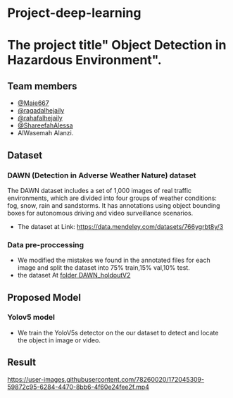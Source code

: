 # Project-deep-learning
# The project title" Object Detection in Hazardous Environment".
## Team members
- [@Maie667](https://www.github.com/Maie667)
- [@ragadalhejaily](https://www.github.com/ragadalhejaily)
- [@rahafalhejaily](https://www.github.com/rahafalhejaily)
- [@ShareefahAlessa](https://www.github.com/ShareefahAlessa)
-  AlWasemah Alanzi.
## Dataset
### DAWN (Detection in Adverse Weather Nature) dataset
The DAWN dataset includes a set of 1,000 images of real traffic environments, which are divided into four groups of weather conditions: fog, snow, rain and sandstorms. It has annotations using object bounding boxes for autonomous driving and video surveillance scenarios.
- The dataset at Link: https://data.mendeley.com/datasets/766ygrbt8y/3
### Data pre-proccessing
- We modified the mistakes we found in the annotated files for each image and split the dataset into 75% train,15% val,10% test.
- the dataset At [folder DAWN_holdoutV2](https://drive.google.com/drive/folders/15CbWMwl-L_YFbPzjDluJBRAqmIFPnrLf?usp=sharing)
## Proposed Model
### Yolov5 model
- We train the YoloV5s detector on the our dataset to detect and locate the object in image or video.


## Result 

https://user-images.githubusercontent.com/78260020/172045309-59872c95-6284-4470-8bb6-4f60e24fee2f.mp4


